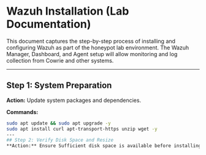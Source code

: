 # Wazuh Installation (Lab Documentation)

This document captures the step-by-step process of installing and configuring Wazuh as part of the honeypot lab environment. The Wazuh Manager, Dashboard, and Agent setup will allow monitoring and log collection from Cowrie and other systems.

---

## Step 1: System Preparation
**Action:** Update system packages and dependencies.  

**Commands:**
```bash
sudo apt update && sudo apt upgrade -y
sudo apt install curl apt-transport-https unzip wget -y
---
## Step 2: Verify Disk Space and Resize
**Action:** Ensure Sufficient disk space is available before installing Wazuh 
